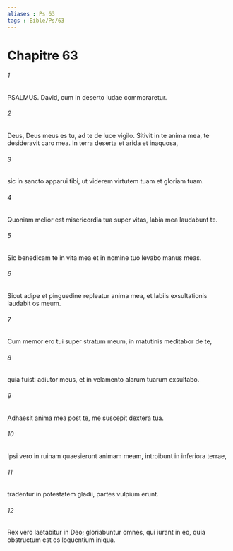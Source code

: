 ```yaml
---
aliases : Ps 63
tags : Bible/Ps/63
---
```


# Chapitre 63

###### 1
PSALMUS. David, cum in deserto Iudae commoraretur.
###### 2
Deus, Deus meus es tu, ad te de luce vigilo. Sitivit in te anima mea, te desideravit caro mea. In terra deserta et arida et inaquosa,
###### 3
sic in sancto apparui tibi, ut viderem virtutem tuam et gloriam tuam.
###### 4
Quoniam melior est misericordia tua super vitas, labia mea laudabunt te.
###### 5
Sic benedicam te in vita mea et in nomine tuo levabo manus meas.
###### 6
Sicut adipe et pinguedine repleatur anima mea, et labiis exsultationis laudabit os meum.
###### 7
Cum memor ero tui super stratum meum, in matutinis meditabor de te,
###### 8
quia fuisti adiutor meus, et in velamento alarum tuarum exsultabo.
###### 9
Adhaesit anima mea post te, me suscepit dextera tua.
###### 10
Ipsi vero in ruinam quaesierunt animam meam, introibunt in inferiora terrae,
###### 11
tradentur in potestatem gladii, partes vulpium erunt.
###### 12
Rex vero laetabitur in Deo; gloriabuntur omnes, qui iurant in eo, quia obstructum est os loquentium iniqua.
